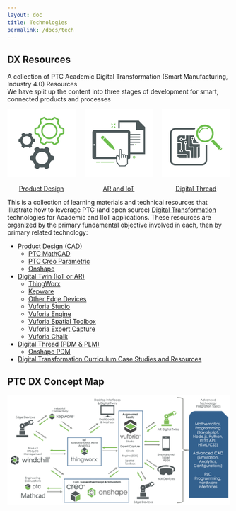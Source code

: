 ```yaml
---
layout: doc
title: Technologies
permalink: /docs/tech
---
```


<section class="section">
    <div class="container">
        <h1 class="title header-home">DX Resources</h1>
        <div class="subtitle">A collection of PTC Academic Digital Transformation (Smart Manufacturing, Industry 4.0) Resources
        </div>
    </div>
</section>
<section class="section">
    <div class="container">
        <div class="subtitle">We have split up the content into three stages of development for smart, connected products and processes
        </div>
    </div>
    <div class="container">
        <div class="columns is-vcentered is-centered is-multiline ">
            <div class="column is-one-third is-vcentered is-centered">
                <a href="/docs/tech/design"><p>
                <img src="./designIcon.png" alt=""/></p>
                <div class="subtitle" align="center">Product Design</div>
                </a>
            </div>
            <div class="column is-one-third">
                <a href="/docs/tech/twin"><p><img src="./twinIcon2.png" alt=""/></p>
                <div class="subtitle" align="center">AR and IoT</div>
                </a>
            </div>
            <div class="column is-one-third">
                <a href="/docs/tech/thread">
                <p><img src="./threadIcon.png" alt=""/></p>
                <div class="subtitle" align="center">Digital Thread</div>
                </a>
            </div>
        </div>
    </div>
</section>

This is a collection of learning materials and technical resources that illustrate how to leverage PTC (and open source) [Digital Transformation](https://www.ptc.com/en/industry-insights/digital-transformation) technologies for Academic and IIoT applications. These resources are organized by the primary fundamental objective involved in each, then by primary related technology:
- [Product Design (CAD)](https://github.com/PTC-Academic/DX-Resources#product-design-cad)
    - [PTC MathCAD](https://github.com/PTC-Academic/DX-Resources#ptc-mathcad)
    - [PTC Creo Parametric](https://github.com/PTC-Academic/DX-Resources#ptc-creo-parametric)
    - [Onshape](https://github.com/PTC-Academic/DX-Resources#onshape)
- [Digital Twin (IoT or AR)](https://github.com/PTC-Academic/DX-Resources#digital-twin-iot-or-ar)
    - [ThingWorx](https://github.com/PTC-Academic/DX-Resources#thingworx)
    - [Kepware](https://github.com/PTC-Academic/DX-Resources#kepware)
    - [Other Edge Devices](https://github.com/PTC-Academic/DX-Resources#other-edge-devices)
    - [Vuforia Studio](https://github.com/PTC-Academic/DX-Resources#vuforia-studio)
    - [Vuforia Engine](https://github.com/PTC-Academic/DX-Resources#vuforia-engine-sdk)
    - [Vuforia Spatial Toolbox](https://github.com/PTC-Academic/DX-Resources#vuforia-spatial-toolbox)
    - [Vuforia Expert Capture](https://github.com/PTC-Academic/DX-Resources#vuforia-expert-capture)
    - [Vuforia Chalk](https://github.com/PTC-Academic/DX-Resources#vuforia-chalk)
- [Digital Thread (PDM &amp; PLM)](https://github.com/PTC-Academic/DX-Resources#digital-thread-pdm--plm)
    - [Onshape PDM](https://github.com/PTC-Academic/DX-Resources#onshape-pdm)
- [Digital Transformation Curriculum Case Studies and Resources](https://github.com/PTC-Academic/DX-Resources/tree/master/Curriculum%20Resources)

## PTC DX Concept Map
![PTC Academic Digital Transformation (Smart Manufacturing, Industry 4.0) Products Map](resources/AP-overview.png)
